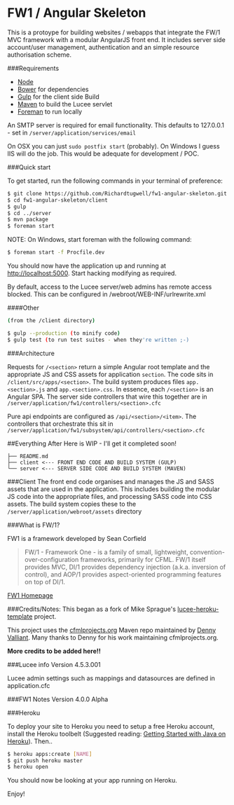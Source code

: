 FW1 / Angular Skeleton
========================

This is a protoype for building websites / webapps that integrate the FW/1 MVC framework with a modular AngularJS front end. It includes server side account/user management, authentication and an simple resource authorisation scheme.

###Requirements
* [Node](https://nodejs.org/en/) 
* [Bower](http://bower.io/) for dependencies
* [Gulp](http://gulpjs.com/) for the client side Build
* [Maven](http://maven.apache.org/) to build the Lucee servlet
* [Foreman](https://github.com/ddollar/foreman) to run locally

An SMTP server is required for email functionality. This defaults to 127.0.0.1 - set in `/server/application/services/email`

On OSX you can just `sudo postfix start` (probably). On Windows I guess IIS will do the job. This would be adequate for development / POC.

###Quick start

To get started, run the following commands in your terminal of preference:

```bash
$ git clone https://github.com/Richardtugwell/fw1-angular-skeleton.git
$ cd fw1-angular-skeleton/client
$ gulp
$ cd ../server
$ mvn package
$ foreman start
```
NOTE: On Windows, start foreman with the following command:

```bash
$ foreman start -f Procfile.dev
```

You should now have the application up and running at [http://localhost:5000](http://localhost:5000).
Start hacking modifying as required.

By default, access to the Lucee server/web admins has remote access blocked. This can be
configured in /webroot/WEB-INF/urlrewrite.xml

####Other
```bash
(from the /client directory)

$ gulp --production (to minify code)
$ gulp test (to run test suites - when they're written ;-)
```
###Architecture

Requests for `/<section>` return a simple Angular root template and the appropriate JS and CSS assets for application `section`. The code sits in `/client/src/apps/<section>`. The build system produces files `app.<section>.js` and `app.<section>.css`. In essence, each `/<section>` is an Angular SPA. The server side controllers that wire this together are in `/server/application/fw1/controllers/<section>.cfc`

Pure api endpoints are configured as `/api/<section>/<item>`. The controllers that orchestrate this sit in `/server/application/fw1/subsystem/api/controllers/<section>.cfc`

##Everything After Here is WIP - I'll get it completed soon!

```
├── README.md
├── client <--- FRONT END CODE AND BUILD SYSTEM (GULP)
└── server <--- SERVER SIDE CODE AND BUILD SYSTEM (MAVEN)
```
###Client
The front end code organises and manages the JS and SASS assets that are used in the application. This includes building the modular JS code into the appropriate files, and processing SASS code into CSS assets. The build system copies these to the `/server/application/webroot/assets` directory

###What is FW/1?

FW1 is a framework developed by Sean Corfield

> FW/1 - Framework One - is a family of small, lightweight, convention-over-configuration frameworks, primarily for CFML. FW/1 itself provides MVC, DI/1 provides dependency injection (a.k.a. inversion of control), and AOP/1 provides aspect-oriented programming features on top of DI/1.

[FW1 Homepage](http://framework-one.github.io/)


###Credits/Notes:
This began as a fork of Mike Sprague's [lucee-heroku-template](https://github.com/writecodedrinkcoffee/lucee-heroku-template) project.

This project uses the [cfmlprojects.org](http://cfmlprojects.org/artifacts/org/lucee/) Maven repo maintained by [Denny Valliant](https://github.com/denuno). Many thanks to Denny for his work maintaining cfmlprojects.org.

**More credits to be added here!!**


###Lucee info
Version 4.5.3.001

Lucee admin settings such as mappings and datasources are defined in application.cfc

###FW1 Notes
Version 4.0.0 Alpha

###Heroku

To deploy your site to Heroku you need to setup a free Heroku account, install the Heroku toolbelt (Suggested reading: [Getting Started with Java on Heroku](https://devcenter.heroku.com/articles/getting-started-with-java)). Then..

```bash
$ heroku apps:create [NAME]
$ git push heroku master
$ heroku open
```

You should now be looking at your app running on Heroku.

Enjoy!
